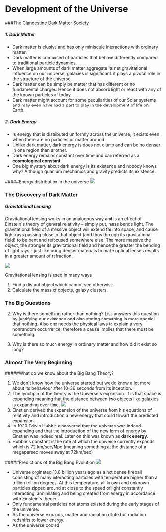 # Development of the Universe

###The Clandestine Dark Matter Society

##### 1. Dark Matter
 - Dark matter is elusive and has only miniscule interactions with ordinary matter.
 - Dark matter is composed of particles that behave differently compared to traditional particle dynamics.
 - When large amounts of dark matter aggregate its net gravitational influence on our universe, galaxies is significant. it plays
  a pivotal role in the structure of the universe.
 - Dark matter can be simply be matter that has different or no fundamental charges. Hence it does not absorb light or react with any of the known particles of today.
 - Dark matter might account for some peculiarities of our Solar systems and may even have had a part to play in the development of life on Earth.


##### 2. Dark Energy
- Is energy that is distributed uniformly across the universe, it exists even when there are no particles or matter around.
- Unlike dark matter, dark energy is does not clump and can be no denser in one region than another.
- Dark energy remains constant over time and can referred as a <b>cosmological constant</b>.
- One big mystery about dark energy is its existence and nobody knows why?  Although quantum mechanics and gravity predicts its existence.


#####Energy distribution in the universe
![](http://hubblesite.org/hubble_discoveries/dark_energy/graphics/darkenergy_what_is_piechart.jpg)

### The Discovery of Dark Matter

##### Gravitational Lensing
Gravitational lensing works in an analogous way and is an effect of Einstein's theory of general relativity – simply put, mass bends light. The gravitational field of a massive object will extend far into space, and cause light rays passing close to that object (and thus through its gravitational field) to be bent and refocused somewhere else. The more massive the object, the stronger its gravitational field and hence the greater the bending of light rays - just like using denser materials to make optical lenses results in a greater amount of refraction.

![](http://astron.berkeley.edu/~jcohn/deflect_lens.gif)

Gravitational lensing is used in many ways

 1. Find a distant object which cannot see otherwise.
 2. Calculate the mass of objects, galaxy clusters.
 
### The Big Questions

 2. Why is there something rather than nothing? 
   Lisa answers this question by justifying our existence and also stating something is more special that nothing. Also one needs the physical laws to explain a very nonrandom occurrence; therefore a cause implies that there must be something.

3. Why is there so much energy in ordinary matter and how did it exist so long?

### Almost The Very Beginning

#####What do we know about the Big Bang Theory?

1. We don't know how the universe started but we do know a lot more about its behaviour after 10-36 seconds from its inception.
2. The lynchpin of the theory is the Universe's expansion. It is that space is expanding meaning that the distance between two objects like galaxies is expanding over time.
![](http://astronomer.wpengine.netdna-cdn.com/wp-content/uploads/2012/11/Balloon-Analogy.jpeg)
3. Einstien derived the expansion of the universe from his equations of relativity and introduction a new energy that could thwart the predicted expansion.
4. In 1929 Edwin Hubble discovered that the universe was indeed expanding and that the introduction of the new form of energy by Einstien was indeed real. Later on this was known as <b>dark energy</b>.
5. Hubble's constant is the rate at which the universe currently expands which is 72 km/sec/Mpc (meaning something at the distance of a megaparsec moves away at 72km/sec)

#####Predictions of the Big Bang Evolution
![](https://upload.wikimedia.org/wikipedia/commons/6/6f/CMB_Timeline300_no_WMAP.jpg)
 - Universe orginated 13.8 billion years ago as a hot dense fireball consisting of many interacting particles with temperature higher than a trillion trillion degrees. At this temperature, all known and unknown particles zipped around at close to the speed of light constantly interacting, annihilating and being created from energy in accordance with Einstein's theory.
 - Only fundamental particles not atoms existed during the early stages of the universe.
 - As the universe expands, matter and radiation dilute but radiation redshifts to lower energy.
 - As the universe cooled


